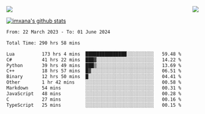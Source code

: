 <p>
  <a href="https://count.getloli.com/"><img src="https://count.getloli.com/get/@xana.readme?theme=moebooru-h"></a>
  <img src="https://weather-icon.journeyad.repl.co/@hangzhou?v=1" align="right">
</p>


<a href="https://github.com/imxana"><img align="center" src="https://github-readme-stats.vercel.app/api?username=imxana&show_icons=true&include_all_commits=true&hide_border=tru&custom_title=imxana%27s%20Github%20Stats" alt="imxana's github stats" /></a> 

<!--START_SECTION:waka-->

```txt
From: 22 March 2023 - To: 01 June 2024

Total Time: 290 hrs 58 mins

Lua          173 hrs 4 mins  ███████████████░░░░░░░░░░   59.48 %
C#           41 hrs 22 mins  ███▓░░░░░░░░░░░░░░░░░░░░░   14.22 %
Python       39 hrs 49 mins  ███▒░░░░░░░░░░░░░░░░░░░░░   13.69 %
C++          18 hrs 57 mins  █▓░░░░░░░░░░░░░░░░░░░░░░░   06.51 %
Binary       12 hrs 50 mins  █░░░░░░░░░░░░░░░░░░░░░░░░   04.41 %
Other        1 hr 42 mins    ░░░░░░░░░░░░░░░░░░░░░░░░░   00.58 %
Markdown     54 mins         ░░░░░░░░░░░░░░░░░░░░░░░░░   00.31 %
JavaScript   48 mins         ░░░░░░░░░░░░░░░░░░░░░░░░░   00.28 %
C            27 mins         ░░░░░░░░░░░░░░░░░░░░░░░░░   00.16 %
TypeScript   25 mins         ░░░░░░░░░░░░░░░░░░░░░░░░░   00.15 %
```

<!--END_SECTION:waka-->

